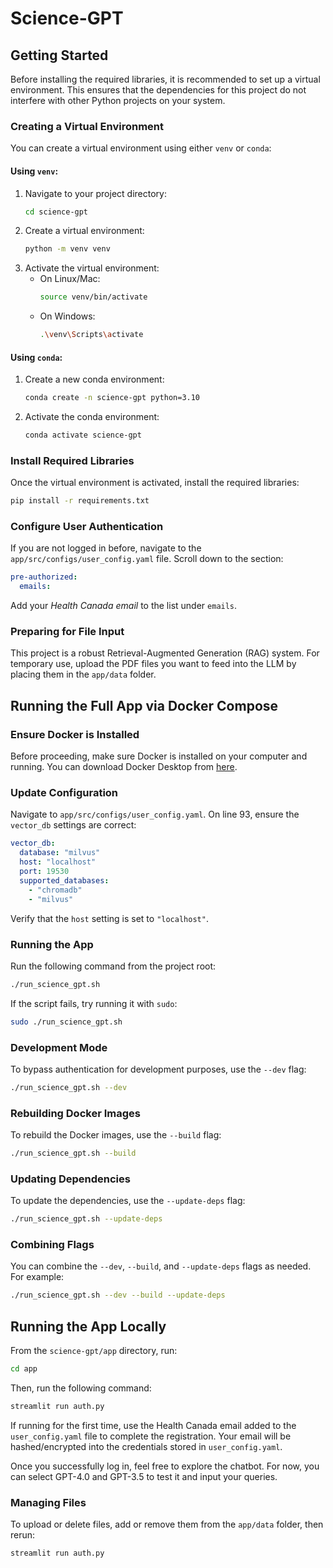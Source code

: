 # Science-GPT

## Getting Started

Before installing the required libraries, it is recommended to set up a virtual environment. This ensures that the dependencies for this project do not interfere with other Python projects on your system.

### Creating a Virtual Environment

You can create a virtual environment using either `venv` or `conda`:

#### Using `venv`:

1. Navigate to your project directory:
   ```bash
   cd science-gpt
   ```
2. Create a virtual environment:
   ```bash
   python -m venv venv
   ```
3. Activate the virtual environment:
   - On Linux/Mac:
     ```bash
     source venv/bin/activate
     ```
   - On Windows:
     ```bash
     .\venv\Scripts\activate
     ```

#### Using `conda`:

1. Create a new conda environment:
   ```bash
   conda create -n science-gpt python=3.10
   ```
2. Activate the conda environment:
   ```bash
   conda activate science-gpt
   ```

### Install Required Libraries

Once the virtual environment is activated, install the required libraries:

```bash
pip install -r requirements.txt
```

### Configure User Authentication

If you are not logged in before, navigate to the `app/src/configs/user_config.yaml` file. Scroll down to the section:

```yaml
pre-authorized:
  emails:
```

Add your _Health Canada_ _email_ to the list under `emails`.

### Preparing for File Input

This project is a robust Retrieval-Augmented Generation (RAG) system. For temporary use, upload the PDF files you want to feed into the LLM by placing them in the `app/data` folder.

## Running the Full App via Docker Compose

### Ensure Docker is Installed

Before proceeding, make sure Docker is installed on your computer and running. You can download Docker Desktop from [here](https://www.docker.com/products/docker-desktop/).

### Update Configuration

Navigate to `app/src/configs/user_config.yaml`. On line 93, ensure the `vector_db` settings are correct:

```yaml
vector_db:
  database: "milvus"
  host: "localhost"
  port: 19530
  supported_databases:
    - "chromadb"
    - "milvus"
```

Verify that the `host` setting is set to `"localhost"`.

### Running the App

Run the following command from the project root:

```bash
./run_science_gpt.sh
```

If the script fails, try running it with `sudo`:

```bash
sudo ./run_science_gpt.sh
```

### Development Mode

To bypass authentication for development purposes, use the `--dev` flag:

```bash
./run_science_gpt.sh --dev
```

### Rebuilding Docker Images

To rebuild the Docker images, use the `--build` flag:

```bash
./run_science_gpt.sh --build
```

### Updating Dependencies

To update the dependencies, use the `--update-deps` flag:

```bash
./run_science_gpt.sh --update-deps
```

### Combining Flags

You can combine the `--dev`, `--build`, and `--update-deps` flags as needed. For example:

```bash
./run_science_gpt.sh --dev --build --update-deps
```

## Running the App Locally

From the `science-gpt/app` directory, run:

```bash
cd app
```

Then, run the following command:

```bash
streamlit run auth.py
```

If running for the first time, use the Health Canada email added to the `user_config.yaml` file to complete the registration. Your email will be hashed/encrypted into the credentials stored in `user_config.yaml`.

Once you successfully log in, feel free to explore the chatbot. For now, you can select GPT-4.0 and GPT-3.5 to test it and input your queries. 

### Managing Files

To upload or delete files, add or remove them from the `app/data` folder, then rerun:

```bash
streamlit run auth.py
```

